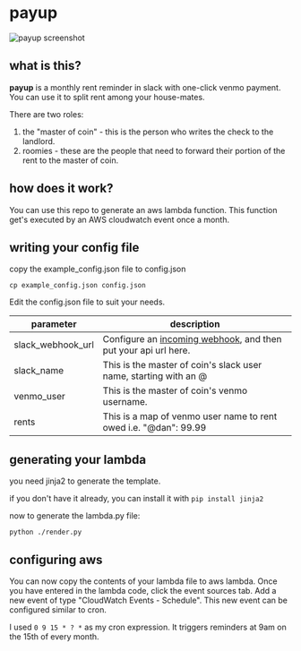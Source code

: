 # payup
![payup screenshot](http://f.dtkav.com/payup.png)
## what is this?
**payup** is a monthly rent reminder in slack with one-click venmo payment.
You can use it to split rent among your house-mates.

There are two roles:

1. the "master of coin" - this is the person who writes the check to the landlord.
2. roomies - these are the people that need to forward their portion of the rent to the master of coin.

## how does it work?
You can use this repo to generate an aws lambda function.
This function get's executed by an AWS cloudwatch event once a month.

## writing your config file
copy the example_config.json file to config.json
```
cp example_config.json config.json
```
Edit the config.json file to suit your needs.

| parameter           | description                                                      |
|---------------------|------------------------------------------------------------------|
| slack_webhook_url   | Configure an [incoming webhook](https://slack.com/apps/A0F7XDUAZ-incoming-webhooks), and then put your api url here. |
| slack_name          | This is the master of coin's slack user name, starting with an @ |
| venmo_user          | This is the master of coin's venmo username.                     |
| rents               | This is a map of venmo user name to rent owed i.e. "@dan": 99.99 |

## generating your lambda
you need jinja2 to generate the template.

if you don't have it already, you can install it with `pip install jinja2`

now to generate the lambda.py file:
```
python ./render.py
```

## configuring aws
You can now copy the contents of your lambda file to aws lambda.
Once you have entered in the lambda code, click the event sources tab.
Add a new event of type "CloudWatch Events - Schedule".
This new event can be configured similar to cron.

I used `0 9 15 * ? *` as my cron expression.
It triggers reminders at 9am on the 15th of every month.


